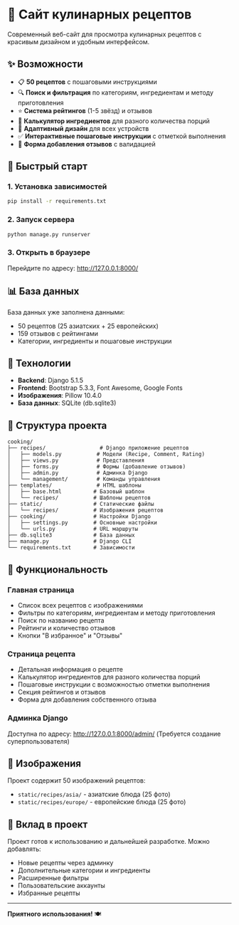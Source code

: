 # 🍳 Сайт кулинарных рецептов

Современный веб-сайт для просмотра кулинарных рецептов с красивым дизайном и удобным интерфейсом.

## ✨ Возможности

- 📋 **50 рецептов** с пошаговыми инструкциями
- 🔍 **Поиск и фильтрация** по категориям, ингредиентам и методу приготовления
- ⭐ **Система рейтингов** (1-5 звёзд) и отзывов
- 🧮 **Калькулятор ингредиентов** для разного количества порций
- 📱 **Адаптивный дизайн** для всех устройств
- ✅ **Интерактивные пошаговые инструкции** с отметкой выполнения
- 💬 **Форма добавления отзывов** с валидацией

## 🚀 Быстрый старт

### 1. Установка зависимостей
```bash
pip install -r requirements.txt
```

### 2. Запуск сервера
```bash
python manage.py runserver
```

### 3. Открыть в браузере
Перейдите по адресу: http://127.0.0.1:8000/

## 📊 База данных

База данных уже заполнена данными:
- 50 рецептов (25 азиатских + 25 европейских)
- 159 отзывов с рейтингами
- Категории, ингредиенты и пошаговые инструкции

## 🎨 Технологии

- **Backend**: Django 5.1.5
- **Frontend**: Bootstrap 5.3.3, Font Awesome, Google Fonts
- **Изображения**: Pillow 10.4.0
- **База данных**: SQLite (db.sqlite3)

## 📁 Структура проекта

```
cooking/
├── recipes/                 # Django приложение рецептов
│   ├── models.py           # Модели (Recipe, Comment, Rating)
│   ├── views.py            # Представления
│   ├── forms.py            # Формы (добавление отзывов)
│   ├── admin.py            # Админка Django
│   └── management/         # Команды управления
├── templates/              # HTML шаблоны
│   ├── base.html          # Базовый шаблон
│   └── recipes/           # Шаблоны рецептов
├── static/                # Статические файлы
│   └── recipes/           # Изображения рецептов
├── cooking/               # Настройки Django
│   ├── settings.py        # Основные настройки
│   └── urls.py            # URL маршруты
├── db.sqlite3             # База данных
├── manage.py              # Django CLI
└── requirements.txt       # Зависимости
```

## 🔧 Функциональность

### Главная страница
- Список всех рецептов с изображениями
- Фильтры по категориям, ингредиентам и методу приготовления
- Поиск по названию рецепта
- Рейтинги и количество отзывов
- Кнопки "В избранное" и "Отзывы"

### Страница рецепта
- Детальная информация о рецепте
- Калькулятор ингредиентов для разного количества порций
- Пошаговые инструкции с возможностью отметки выполнения
- Секция рейтингов и отзывов
- Форма для добавления собственного отзыва

### Админка Django
Доступна по адресу: http://127.0.0.1:8000/admin/
(Требуется создание суперпользователя)

## 📸 Изображения

Проект содержит 50 изображений рецептов:
- `static/recipes/asia/` - азиатские блюда (25 фото)
- `static/recipes/europe/` - европейские блюда (25 фото)

## 🤝 Вклад в проект

Проект готов к использованию и дальнейшей разработке. Можно добавлять:
- Новые рецепты через админку
- Дополнительные категории и ингредиенты
- Расширенные фильтры
- Пользовательские аккаунты
- Избранные рецепты

---

**Приятного использования!** 🍽️ 